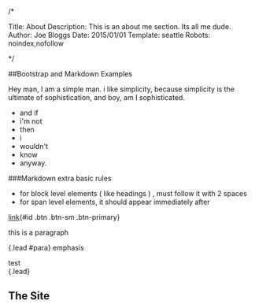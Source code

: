 /*  

Title: About
Description: This is an about me section. Its all me dude.
Author: Joe Bloggs
Date: 2015/01/01
Template: seattle
Robots: noindex,nofollow  

*/

##Bootstrap and Markdown Examples


Hey man, I am a simple man. i like simplicity, because simplicity is the ultimate of sophistication, and boy, am I sophisticated.

* and if
* i'm not
* then 
* i 
* wouldn't 
* know 
* anyway.


###Markdown extra basic rules
* for block level elements ( like headings ) , must follow it with 2 spaces
* for span level elements, it should appear immediately after


[link](url){#id .btn .btn-sm .btn-primary}  

this is a paragraph   


  
  {.lead #para}  emphasis     




test  
{.lead}  
## The Site ##    

